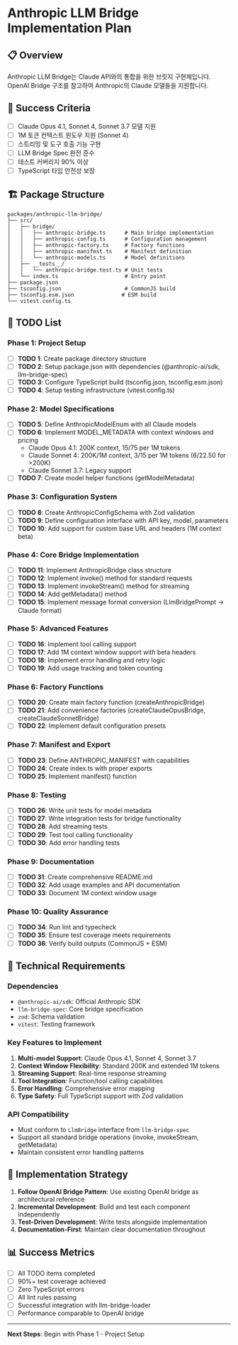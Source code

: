 # Anthropic LLM Bridge Implementation Plan

## 📋 Overview

Anthropic LLM Bridge는 Claude API와의 통합을 위한 브릿지 구현체입니다. OpenAI Bridge 구조를 참고하여 Anthropic의 Claude 모델들을 지원합니다.

## 🎯 Success Criteria

- [ ] Claude Opus 4.1, Sonnet 4, Sonnet 3.7 모델 지원
- [ ] 1M 토큰 컨텍스트 윈도우 지원 (Sonnet 4)
- [ ] 스트리밍 및 도구 호출 기능 구현
- [ ] LLM Bridge Spec 완전 준수
- [ ] 테스트 커버리지 90% 이상
- [ ] TypeScript 타입 안전성 보장

## 🏗️ Package Structure

```
packages/anthropic-llm-bridge/
├── src/
│   ├── bridge/
│   │   ├── anthropic-bridge.ts      # Main bridge implementation
│   │   ├── anthropic-config.ts      # Configuration management
│   │   ├── anthropic-factory.ts     # Factory functions
│   │   ├── anthropic-manifest.ts    # Manifest definition
│   │   └── anthropic-models.ts      # Model definitions
│   ├── __tests__/
│   │   └── anthropic-bridge.test.ts # Unit tests
│   └── index.ts                     # Entry point
├── package.json
├── tsconfig.json                    # CommonJS build
├── tsconfig.esm.json               # ESM build
└── vitest.config.ts
```

## 📝 TODO List

### Phase 1: Project Setup

- [ ] **TODO 1**: Create package directory structure
- [ ] **TODO 2**: Setup package.json with dependencies (@anthropic-ai/sdk, llm-bridge-spec)
- [ ] **TODO 3**: Configure TypeScript build (tsconfig.json, tsconfig.esm.json)
- [ ] **TODO 4**: Setup testing infrastructure (vitest.config.ts)

### Phase 2: Model Specifications

- [ ] **TODO 5**: Define AnthropicModelEnum with all Claude models
- [ ] **TODO 6**: Implement MODEL_METADATA with context windows and pricing
  - Claude Opus 4.1: 200K context, $15/$75 per 1M tokens
  - Claude Sonnet 4: 200K/1M context, $3/$15 per 1M tokens ($6/$22.50 for >200K)
  - Claude Sonnet 3.7: Legacy support
- [ ] **TODO 7**: Create model helper functions (getModelMetadata)

### Phase 3: Configuration System

- [ ] **TODO 8**: Create AnthropicConfigSchema with Zod validation
- [ ] **TODO 9**: Define configuration interface with API key, model, parameters
- [ ] **TODO 10**: Add support for custom base URL and headers (1M context beta)

### Phase 4: Core Bridge Implementation

- [ ] **TODO 11**: Implement AnthropicBridge class structure
- [ ] **TODO 12**: Implement invoke() method for standard requests
- [ ] **TODO 13**: Implement invokeStream() method for streaming
- [ ] **TODO 14**: Add getMetadata() method
- [ ] **TODO 15**: Implement message format conversion (LlmBridgePrompt → Claude format)

### Phase 5: Advanced Features

- [ ] **TODO 16**: Implement tool calling support
- [ ] **TODO 17**: Add 1M context window support with beta headers
- [ ] **TODO 18**: Implement error handling and retry logic
- [ ] **TODO 19**: Add usage tracking and token counting

### Phase 6: Factory Functions

- [ ] **TODO 20**: Create main factory function (createAnthropicBridge)
- [ ] **TODO 21**: Add convenience factories (createClaudeOpusBridge, createClaudeSonnetBridge)
- [ ] **TODO 22**: Implement default configuration presets

### Phase 7: Manifest and Export

- [ ] **TODO 23**: Define ANTHROPIC_MANIFEST with capabilities
- [ ] **TODO 24**: Create index.ts with proper exports
- [ ] **TODO 25**: Implement manifest() function

### Phase 8: Testing

- [ ] **TODO 26**: Write unit tests for model metadata
- [ ] **TODO 27**: Write integration tests for bridge functionality
- [ ] **TODO 28**: Add streaming tests
- [ ] **TODO 29**: Test tool calling functionality
- [ ] **TODO 30**: Add error handling tests

### Phase 9: Documentation

- [ ] **TODO 31**: Create comprehensive README.md
- [ ] **TODO 32**: Add usage examples and API documentation
- [ ] **TODO 33**: Document 1M context window usage

### Phase 10: Quality Assurance

- [ ] **TODO 34**: Run lint and typecheck
- [ ] **TODO 35**: Ensure test coverage meets requirements
- [ ] **TODO 36**: Verify build outputs (CommonJS + ESM)

## 🔧 Technical Requirements

### Dependencies

- `@anthropic-ai/sdk`: Official Anthropic SDK
- `llm-bridge-spec`: Core bridge specification
- `zod`: Schema validation
- `vitest`: Testing framework

### Key Features to Implement

1. **Multi-model Support**: Claude Opus 4.1, Sonnet 4, Sonnet 3.7
2. **Context Window Flexibility**: Standard 200K and extended 1M tokens
3. **Streaming Support**: Real-time response streaming
4. **Tool Integration**: Function/tool calling capabilities
5. **Error Handling**: Comprehensive error mapping
6. **Type Safety**: Full TypeScript support with Zod validation

### API Compatibility

- Must conform to `LlmBridge` interface from `llm-bridge-spec`
- Support all standard bridge operations (invoke, invokeStream, getMetadata)
- Maintain consistent error handling patterns

## 🚀 Implementation Strategy

1. **Follow OpenAI Bridge Pattern**: Use existing OpenAI bridge as architectural reference
2. **Incremental Development**: Build and test each component independently
3. **Test-Driven Development**: Write tests alongside implementation
4. **Documentation-First**: Maintain clear documentation throughout

## 📊 Success Metrics

- [ ] All TODO items completed
- [ ] 90%+ test coverage achieved
- [ ] Zero TypeScript errors
- [ ] All lint rules passing
- [ ] Successful integration with llm-bridge-loader
- [ ] Performance comparable to OpenAI bridge

---

**Next Steps**: Begin with Phase 1 - Project Setup
